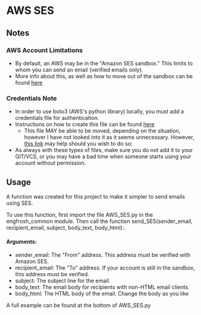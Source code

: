 # AWS SES

## Notes
### AWS Account Limitations
- By default, an AWS may be in the "Amazon SES sandbox." This limits to whom you can send an email (verified emails only).
- More info about this, as well as how to move out of the sandbox can be found 
[here](https://docs.aws.amazon.com/ses/latest/DeveloperGuide/request-production-access.html)

### Credentials Note 
- In order to use boto3 (AWS's python library) locally, you must add a credentials file for authentication.
- Instructions on how to create this file can be found
[here](https://docs.aws.amazon.com/ses/latest/DeveloperGuide/create-shared-credentials-file.html)
  - This file MAY be able to be moved, depending on the situation, however I have not looked into it as it seems 
    unnecessary. However, [this link](https://docs.aws.amazon.com/cli/latest/userguide/cli-configure-files.html)
    may help should you wish to do so:
- As always with these types of files, make sure you do not add it to your GIT/VCS, or you may have a bad time when 
  someone starts using your account without permission.
  
## Usage
A function was created for this project to make it simpler to send emails using SES.

To use this function, first import the file AWS_SES.py in the engfrosh_common module. 
Then call the function send_SES(sender_email, recipient_email, subject, body_text, body_html):.
#### Arguments: 
- sender_email: The "From" address. This address must be verified with Amazon SES.  
- recipient_email: The "To" address. If your account is still in the sandbox, this address must be verified.
- subject: The subject line for the email.
- body_text: The email body for recipients with non-HTML email clients.
- body_html: The HTML body of the email. Change the body as you like

A full example can be found at the bottom of AWS_SES.py